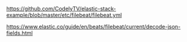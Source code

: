 https://github.com/CodelyTV/elastic-stack-example/blob/master/etc/filebeat/filebeat.yml

https://www.elastic.co/guide/en/beats/filebeat/current/decode-json-fields.html